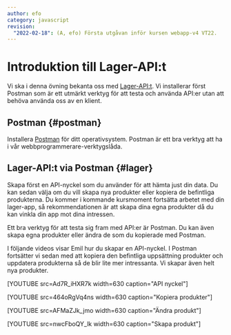 ```yaml
---
author: efo
category: javascript
revision:
  "2022-02-18": (A, efo) Första utgåvan inför kursen webapp-v4 VT22.
---
```

Introduktion till Lager-API:t
==================================

Vi ska i denna övning bekanta oss med [Lager-API:t](https://lager.emilfolino.se). Vi installerar först Postman som är ett utmärkt verktyg för att testa och använda API:er utan att behöva använda oss av en klient.



<!--more-->



Postman {#postman}
--------------------------------------

Installera [Postman](https://www.postman.com/downloads/) för ditt operativsystem. Postman är ett bra verktyg att ha i vår webbprogrammerare-verktygslåda.



Lager-API:t via Postman {#lager}
--------------------------------------

Skapa först en API-nyckel som du använder för att hämta just din data. Du kan sedan välja om du vill skapa nya produkter eller kopiera de befintliga produkterna. Du kommer i kommande kursmoment fortsätta arbetet med din lager-app, så rekommendationen är att skapa dina egna produkter då du kan vinkla din app mot dina intressen.

Ett bra verktyg för att testa sig fram med API:er är Postman. Du kan även skapa egna produkter eller ändra de som du kopierade med Postman.

I följande videos visar Emil hur du skapar en API-nyckel. I Postman fortsätter vi sedan med att kopiera den befintliga uppsättning produkter och uppdatera produkterna så de blir lite mer intressanta. Vi skapar även helt nya produkter.

[YOUTUBE src=Ad7R_iHXR7k width=630 caption="API nyckel"]

[YOUTUBE src=464oRgVq4ns width=630 caption="Kopiera produkter"]

[YOUTUBE src=AFMaZJk_jmo width=630 caption="Ändra produkt"]

[YOUTUBE src=nwcFboQY_lk width=630 caption="Skapa produkt"]
